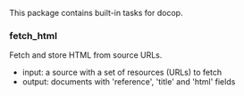 This package contains built-in tasks for docop.

### fetch_html

Fetch and store HTML from source URLs.

- input: a source with a set of resources (URLs) to fetch
- output: documents with 'reference', 'title' and 'html' fields

